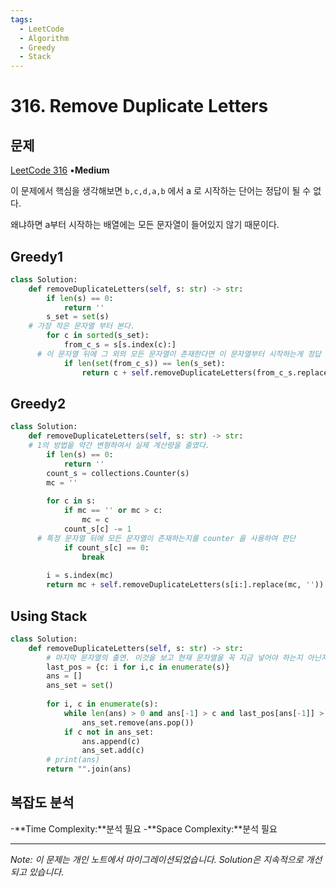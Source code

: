 ```yaml
---
tags:
  - LeetCode
  - Algorithm
  - Greedy
  - Stack
---
```


# 316. Remove Duplicate Letters

## 문제

[LeetCode 316](https://leetcode.com/problems/remove-duplicate-letters/) •**Medium**

이 문제에서 핵심을 생각해보면 `b,c,d,a,b` 에서 a 로 시작하는 단어는 정답이 될 수 없다.

왜냐하면 a부터 시작하는 배열에는 모든 문자열이 들어있지 않기 때문이다.

## Greedy1

```python
class Solution:
    def removeDuplicateLetters(self, s: str) -> str:
        if len(s) == 0:
            return ''
        s_set = set(s)
    # 가장 작은 문자열 부터 본다.
        for c in sorted(s_set):
            from_c_s = s[s.index(c):]
      # 이 문자열 뒤에 그 외의 모든 문자열이 존재한다면 이 문자열부터 시작하는게 정답
            if len(set(from_c_s)) == len(s_set):
                return c + self.removeDuplicateLetters(from_c_s.replace(c, ''))
```

## Greedy2

```python
class Solution:
    def removeDuplicateLetters(self, s: str) -> str:
    # 1의 방법을 약간 변형하여서 실제 계산량을 줄였다.
        if len(s) == 0:
            return ''
        count_s = collections.Counter(s)
        mc = ''
        
        for c in s:
            if mc == '' or mc > c:
                mc = c
            count_s[c] -= 1
      # 특정 문자열 뒤에 모든 문자열이 존재하는지를 counter 을 사용하여 판단
            if count_s[c] == 0:
                break
        
        i = s.index(mc) 
        return mc + self.removeDuplicateLetters(s[i:].replace(mc, ''))
```

## Using Stack

```python
class Solution:
    def removeDuplicateLetters(self, s: str) -> str:
        # 마지막 문자열의 출연. 이것을 보고 현재 문자열을 꼭 지금 넣어야 하는지 아닌지를 판단.
        last_pos = {c: i for i,c in enumerate(s)}
        ans = []
        ans_set = set()
        
        for i, c in enumerate(s):
            while len(ans) > 0 and ans[-1] > c and last_pos[ans[-1]] > i and c not in ans_set:
                ans_set.remove(ans.pop())
            if c not in ans_set: 
                ans.append(c)
                ans_set.add(c)
        # print(ans)
        return "".join(ans)
```

## 복잡도 분석

-**Time Complexity:**분석 필요
-**Space Complexity:**분석 필요

---

*Note: 이 문제는 개인 노트에서 마이그레이션되었습니다. Solution은 지속적으로 개선되고 있습니다.*
